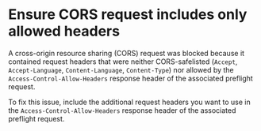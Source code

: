# Ensure CORS request includes only allowed headers

A cross-origin resource sharing (CORS) request was blocked because it contained request headers that were neither CORS-safelisted (`Accept`, `Accept-Language`, `Content-Language`, `Content-Type`) nor allowed by the `Access-Control-Allow-Headers` response header of the associated preflight request.

To fix this issue, include the additional request headers you want to use in the `Access-Control-Allow-Headers` response header of the associated preflight request.
